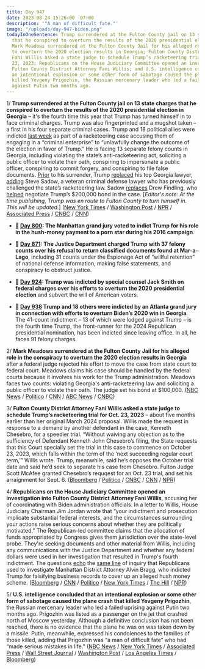 ```yaml
---
title: Day 947
date: 2023-08-24 15:26:00 -07:00
description: '"A man of difficult fate."'
image: "/uploads/day-947-biden.png"
todayInOneSentence: Trump surrendered at the Fulton County jail on 13 state charges
  that he conspired to overturn the results of the 2020 presidential election in Georgia;
  Mark Meadows surrendered at the Fulton County Jail for his alleged role in the conspiracy
  to overturn the 2020 election results in Georgia; Fulton County District Attorney
  Fani Willis asked a state judge to schedule Trump’s racketeering trial for Oct.
  23, 2023; Republicans on the House Judiciary Committee opened an investigation into
  Fulton County District Attorney Fani Willis; and U.S. intelligence concluded that
  an intentional explosion or some other form of sabotage caused the plane crash that
  killed Yevgeny Prigozhin, the Russian mercenary leader who led a failed uprising
  against Putin two months ago.
---
```


1/ **Trump surrendered at the Fulton County jail on 13 state charges that he conspired to overturn the results of the 2020 presidential election in Georgia** – it's the fourth time this year that Trump has turned himself in to face criminal charges. Trump was also fingerprinted and a mugshot taken – a first in his four separate criminal cases. Trump and 18 political allies were indicted [last week](https://whatthefuckjusthappenedtoday.com/2023/08/15/day-938/#1-trump-and-18-others-were-indicted) as part of a racketeering case accusing them of engaging in a “criminal enterprise” to “unlawfully change the outcome of the election in favor of Trump.” He is facing 13 separate felony counts in Georgia, including violating the state’s anti-racketeering act, soliciting a public officer to violate their oath, conspiring to impersonate a public officer, conspiring to commit forgery, and conspiring to file false documents. [Prior](https://www.politico.com/news/2023/08/24/trump-georgia-lawyer-sadow-00112732) to his surrender, Trump [replaced](https://www.nytimes.com/2023/08/24/us/trump-georgia-lawyers.html) his top Georgia lawyer, [adding](https://www.wsj.com/us-news/donald-trump-to-turn-himself-in-at-fulton-county-jail-in-georgia-aa43b825?mod=hp_lead_pos2) Steve Sadow, a veteran criminal defense lawyer who has previously challenged the state’s racketeering law. Sadow [replaces](https://www.cnbc.com/2023/08/24/trump-changes-lawyers-in-georgia-election-case-ahead-of-arrest.html) Drew Findling, who [helped](https://www.cnn.com/2023/08/24/politics/trump-georgia-lawyer/index.html) negotiate Trump’s $200,000 bond in the case. \[*Editor's note: At the time publishing, Trump was en route to Fulton County to turn himself in. This will be updated*.\] ([New York Times](https://www.nytimes.com/live/2023/08/24/us/trump-georgia-surrender-indictment) / [Washington Post](https://www.washingtonpost.com/national-security/2023/08/24/trump-surrender-fulton-county-jail-georgia-indictment/) / [NPR](https://www.npr.org/live-updates/trump-surrenders-georgia-fulton-county-jail) / [Associated Press](https://apnews.com/article/trump-atlanta-indictment-republican-primary-7f4e9860859fbb71221b6a5163aaa42f) / [CNBC](https://www.cnbc.com/2023/08/24/donald-trump-to-be-arrested-in-georgia-live-updates.html) / [CNN](https://www.cnn.com/politics/live-news/trump-georgia-surrender-indictment-08-24-23/index.html))

* **📌 [Day 800](https://whatthefuckjusthappenedtoday.com/2023/03/30/day-800/#1-the-manhattan-grand-jury-voted-to): The Manhattan grand jury voted to indict Trump for his role in the hush-money payment to a porn star during his 2016 campaign**.

* **📌 [Day 871](https://whatthefuckjusthappenedtoday.com/2023/06/09/day-871/#1-the-justice-department-charged-tru): The Justice Department charged Trump with 37 felony counts over his refusal to return classified documents found at Mar-a-Lago**, including 31 counts under the Espionage Act of “willful retention” of national defense information, making false statements, and conspiracy to obstruct justice.

* **📌 [Day 924](https://whatthefuckjusthappenedtoday.com/2023/08/01/day-924/#1-trump-was-indicted-by-special-coun): Trump was indicted by special counsel Jack Smith on federal charges over his efforts to overturn the 2020 presidential election** and subvert the will of American voters.

* **📌 [Day 938](https://whatthefuckjusthappenedtoday.com/2023/08/15/day-938/#1-trump-and-18-others-were-indicted) Trump and 18 others were indicted by an Atlanta grand jury in connection with efforts to overturn Biden’s 2020 win in Georgia**. The 41-count indictment – 13 of which were lodged against Trump – is the fourth time Trump, the front-runner for the 2024 Republican presidential nomination, has been indicted since leaving office. In all, he faces 91 felony charges.

2/ **Mark Meadows surrendered at the Fulton County Jail for his alleged role in the conspiracy to overturn the 2020 election results in Georgia** after a federal judge rejected his effort to move the case from state court to federal court. Meadows claims his case should be handled by the federal courts because it involves his work for the Trump administration. Meadows faces two counts: violating Georgia's anti-racketeering law and soliciting a public officer to violate their oath. The judge set his bond at $100,000. ([NBC News](https://www.nbcnews.com/politics/donald-trump/live-blog/trump-arraignment-georgia-indictment-live-updates-rcna100652) / [Politico](https://www.politico.com/news/2023/08/23/georgia-trump-racketeering-case-state-court-00112480) / [CNN](https://www.cnn.com/politics/live-news/trump-georgia-surrender-indictment-08-24-23/h_05d19e9ed478e1841cc7b7b719d28d2c) / [ABC News](https://abcnews.go.com/US/live-updates/trump-georgia-surrender/?id=102463778) / [CNBC](https://www.cnbc.com/2023/08/24/trump-chief-of-staff-mark-meadows-gets-100000-bond-in-georgia-election-case.html))

3/ **Fulton County District Attorney Fani Willis asked a state judge to schedule Trump’s racketeering trial for Oct. 23, 2023** – about five months earlier than her original March 2024 proposal. Willis made the request in response to a demand by another defendant in the case, Kenneth Chesebro, for a speedier trial. “Without waiving any objection as to the sufficiency of Defendant Kenneth John Chesebro’s filing, the State requests that this Court specially set the trial in this case to commence on October 23, 2023, which falls within the term of the ‘next succeeding regular court term,’” Willis wrote. Trump, meanwhile, said he’s opposes the October trial date and said he’d seek to separate his case from Chesebro. Fulton Judge Scott McAfee granted Chesebro’s requqest for an Oct. 23 trial, and set his arraignment for Sept. 6. ([Bloomberg](https://www.bloomberg.com/news/articles/2023-08-24/trump-s-georgia-election-trial-should-start-oct-23-da-says?sref=MIBMEEoj) / [Politico](https://www.politico.com/news/2023/08/24/fulton-county-prosecutors-ask-judge-to-set-oct-23-trial-on-trump-racketeering-charges-00112816) / [CNBC](https://www.cnbc.com/2023/08/24/trump-georgia-election-prosecutor-seeks-oct-23-trial-start.html) / [CNN](https://www.cnn.com/politics/live-news/trump-georgia-surrender-indictment-08-24-23/index.html) / [NPR](https://www.npr.org/live-updates/trump-surrenders-georgia-fulton-county-jail#the-fulton-county-da-now-wants-the-trial-to-start-in-october))

4/ **Republicans on the House Judiciary Committee opened an investigation into Fulton County District Attorney Fani Willis**, accusing her of coordinating with Biden administration officials. In a letter to Willis, House Judiciary Chairman Jim Jordan wrote that “your indictment and prosecution implicate substantial federal interests, and the circumstances surrounding your actions raise serious concerns about whether they are politically motivated.” The Republican-led committee claims that the allocation of funds appropriated by Congress gives them jurisdiction over the state-level probe. They're seeking documents and other material from Willis, including any communications with the Justice Department and whether any federal dollars were used in her investigation that resulted in Trump's fourth indictment. The questions [echo](https://whatthefuckjusthappenedtoday.com/2023/03/20/day-790/#2-three-house-republican-committee-c) the [same line](https://whatthefuckjusthappenedtoday.com/2023/04/17/day-818/#4-house-republicans-on-the-judiciary) of inquiry that Republicans used to investigate Manhattan District Attorney Alvin Bragg, who indicted Trump for falsifying business records to cover up an alleged hush money scheme. ([Bloomberg](https://www.bloomberg.com/news/articles/2023-08-24/fulton-county-da-fani-willis-trump-prosecution-is-focus-of-house-gop-probe?sref=MIBMEEoj) / [CNN](https://www.cnn.com/2023/08/24/politics/house-republican-conference-trump-defense/) / [Politico](https://www.politico.com/news/2023/08/24/house-republicans-launch-investigation-into-fulton-county-da-00112769) / [New York Times](https://www.nytimes.com/2023/08/24/us/politics/fani-willis-republicans-investigation.html) / [The Hill](https://thehill.com/regulation/court-battles/4169099-jim-jordan-launches-probe-into-georgia-trump-prosecution/) / [NPR](https://www.npr.org/live-updates/trump-surrenders-georgia-fulton-county-jail#house-republicans-have-launched-an-investigation-into-the-fulton-county-da))

5/ **U.S. intelligence concluded that an intentional explosion or some other form of sabotage caused the plane crash that killed Yevgeny Prigozhin**, the Russian mercenary leader who led a failed uprising against Putin two months ago. Prigozhin was listed as a passenger on the jet that crashed north of Moscow yesterday. Although a definitive conclusion has not been reached, there is no evidence that the plane he was on was taken down by a missile. Putin, meanwhile, expressed his condolences to the families of those killed, adding that Prigozhin was “a man of difficult fate” who had “made serious mistakes in life." ([NBC News](https://www.nbcnews.com/news/world/prigozhin-plane-crash-putin-signal-russia-elite-rcna101559) / [New York Times](https://www.nytimes.com/2023/08/24/us/politics/plane-crash-prigozhin-explosion.html) / [Associated Press](https://apnews.com/article/russia-wagner-prigozhin-jet-crash-382515214f691e47daa2e3635d64e612) / [Wall Street Journal](https://www.wsj.com/world/russia/wagner-prigozhin-russia-assassinated-intelligence-3e456fab?mod=djemalertNEWS) / [Washington Post](https://www.washingtonpost.com/world/2023/08/24/prigozhin-plane-crash-wagner-russia-live-updates/) / [Los Angeles Times](https://www.latimes.com/world-nation/story/2023-08-23/jet-crash-in-russia-kills-10-wagner-chief-prigozhin-passenger-list) / [Bloomberg](https://www.bloomberg.com/news/articles/2023-08-24/putin-expresses-condolences-over-prigozhin-jet-crash?sref=MIBMEEoj))